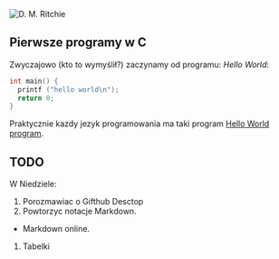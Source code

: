 ![D. M. Ritchie](http://pl.wikipedia.org/wiki/Hello_world)

## Pierwsze programy w C

Zwyczajowo (kto to wymyślił?) zaczynamy od programu:
*Hello World*:

```C
int main() {
  printf ("hello world\n");
  return 0;
}
```

Praktycznie kazdy jezyk programowania ma taki program [Hello World program][1].

## TODO

W Niedziele:

1. Porozmawiac o Gifthub Desctop
1. Powtorzyc notacje Markdown.
  - Markdown online.
1. Tabelki

[1]:http://pl.wikipedia.org/wiki/Hello_world


